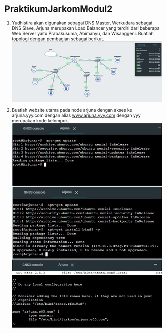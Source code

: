 # PraktikumJarkomModul2
1. Yudhistira akan digunakan sebagai DNS Master, Werkudara sebagai DNS Slave, Arjuna merupakan Load Balancer yang terdiri dari beberapa Web Server yaitu Prabakusuma, Abimanyu, dan Wisanggeni. Buatlah topologi dengan pembagian sebagai berikut.
![soal](https://github.com/stevanza/PraktikumJarkomModul2/blob/main/WhatsApp%20Image%202023-10-17%20at%2018.42.38_ef3e9851.jpg)


3. Buatlah website utama pada node arjuna dengan akses ke arjuna.yyy.com dengan alias www.arjuna.yyy.com dengan yyy merupakan kode kelompok.
![soal](https://github.com/stevanza/PraktikumJarkomModul2/blob/main/WhatsApp%20Image%202023-10-17%20at%2018.52.33_e02e7588.jpg)
![soal](https://github.com/stevanza/PraktikumJarkomModul2/blob/main/WhatsApp%20Image%202023-10-17%20at%2018.55.55_2408d531.jpg)
![soal](https://github.com/stevanza/PraktikumJarkomModul2/blob/main/WhatsApp%20Image%202023-10-17%20at%2018.57.50_6472720c.jpg)


